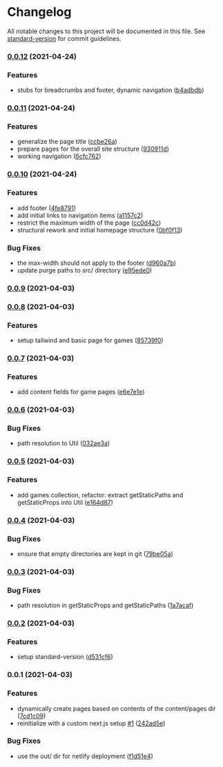 # Changelog

All notable changes to this project will be documented in this file. See [standard-version](https://github.com/conventional-changelog/standard-version) for commit guidelines.

### [0.0.12](https://github.com/uzh-bf/gbl-web/compare/v0.0.11...v0.0.12) (2021-04-24)


### Features

* stubs for breadcrumbs and footer, dynamic navigation ([b4adbdb](https://github.com/uzh-bf/gbl-web/commit/b4adbdb8c9298a8780761ed214c8a3ba2ab24006))

### [0.0.11](https://github.com/uzh-bf/gbl-web/compare/v0.0.10...v0.0.11) (2021-04-24)


### Features

* generalize the page title ([ccbe26a](https://github.com/uzh-bf/gbl-web/commit/ccbe26a2d1bac7af3ca1357555b51f98ca585371))
* prepare pages for the overall site structure ([930911d](https://github.com/uzh-bf/gbl-web/commit/930911de8f7897344e777aac4bb09ac4341a9c86))
* working navigation ([6cfc762](https://github.com/uzh-bf/gbl-web/commit/6cfc762071d3d28ad2249d4520b470970b7b9e0e))

### [0.0.10](https://github.com/uzh-bf/gbl-web/compare/v0.0.9...v0.0.10) (2021-04-24)


### Features

* add footer ([4fe8791](https://github.com/uzh-bf/gbl-web/commit/4fe8791980b4eab4dce803eda9c8f9c44ca560ba))
* add initial links to navigation items ([a1157c2](https://github.com/uzh-bf/gbl-web/commit/a1157c2c8db66b6c76da1f8d4b697a141c9846cc))
* restrict the maximum width of the page ([cc0d42c](https://github.com/uzh-bf/gbl-web/commit/cc0d42cfc93b5de3afd486efd55632a201b53b06))
* structural rework and initial homepage structure ([0bf0f13](https://github.com/uzh-bf/gbl-web/commit/0bf0f136cac382e13b82d0f6e5316c6d3ecd4ec2))


### Bug Fixes

* the max-width should not apply to the footer ([d960a7b](https://github.com/uzh-bf/gbl-web/commit/d960a7b55ca4e6542d4c266ebef9ecfc33b05c24))
* update purge paths to src/ directory ([e95ede0](https://github.com/uzh-bf/gbl-web/commit/e95ede02e34249b54efdb427aa498fab4a874c12))

### [0.0.9](https://github.com/uzh-bf/gbl-web/compare/v0.0.8...v0.0.9) (2021-04-03)

### [0.0.8](https://github.com/uzh-bf/gbl-web/compare/v0.0.7...v0.0.8) (2021-04-03)


### Features

* setup tailwind and basic page for games ([85739f0](https://github.com/uzh-bf/gbl-web/commit/85739f026265ac6b4bb089157f09c0ea4bf378fd))

### [0.0.7](https://github.com/uzh-bf/gbl-web/compare/v0.0.6...v0.0.7) (2021-04-03)


### Features

* add content fields for game pages ([e6e7e1e](https://github.com/uzh-bf/gbl-web/commit/e6e7e1e8f320ebae76bdb8d457fae2aac4f9cfab))

### [0.0.6](https://github.com/uzh-bf/gbl-web/compare/v0.0.5...v0.0.6) (2021-04-03)


### Bug Fixes

* path resolution to Util ([032ae3a](https://github.com/uzh-bf/gbl-web/commit/032ae3ac3f0ca2b663782fdba0271e05838c4544))

### [0.0.5](https://github.com/uzh-bf/gbl-web/compare/v0.0.4...v0.0.5) (2021-04-03)


### Features

* add games collection, refactor: extract getStaticPaths and getStaticProps into Util ([e164d87](https://github.com/uzh-bf/gbl-web/commit/e164d87cbe9af4047252ea6c864448c8961e5575))

### [0.0.4](https://github.com/uzh-bf/gbl-web/compare/v0.0.3...v0.0.4) (2021-04-03)


### Bug Fixes

* ensure that empty directories are kept in git ([79be05a](https://github.com/uzh-bf/gbl-web/commit/79be05a51b5b47b22755a4c3bdeabe974c6b2894))

### [0.0.3](https://github.com/uzh-bf/gbl-web/compare/v0.0.2...v0.0.3) (2021-04-03)


### Bug Fixes

* path resolution in getStaticProps and getStaticPaths ([1a7acaf](https://github.com/uzh-bf/gbl-web/commit/1a7acaf129f8b744c6e1b081cb415d699d403ece))

### [0.0.2](https://github.com/uzh-bf/gbl-web/compare/v0.0.1...v0.0.2) (2021-04-03)


### Features

* setup standard-version ([d531cf6](https://github.com/uzh-bf/gbl-web/commit/d531cf64406f071deccd38f98c67b558bde1d68f))

### 0.0.1 (2021-04-03)


### Features

* dynamically create pages based on contents of the content/pages dir ([7cd1c09](https://github.com/uzh-bf/gbl-web/commit/7cd1c09f0fd6f70535be618759e59f1a3bbe4ddb))
* reinitialize with a custom next.js setup [#1](https://github.com/uzh-bf/gbl-web/issues/1) ([242ad5e](https://github.com/uzh-bf/gbl-web/commit/242ad5e2b88046dca9f024a3a89abab1562fa400))


### Bug Fixes

* use the out/ dir for netlify deployment ([f1d51e4](https://github.com/uzh-bf/gbl-web/commit/f1d51e44845c1209b62b9a6aee575c75cde93bca))
